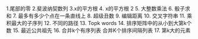 1.尾部的零
2.斐波纳契数列
3.x的平方根
4. x的平方根 2
5. 大整数乘法
6. 骰子求和
7. 最多有多少个点在一条直线上
8. 超级丑数
9. 编辑距离
10. 交叉字符串
11. 乘积最大的子序列
12. 不同的路径
13. Topk words
14. 排序矩阵中的从小到大第k个数
15. 最近公共祖先
16. 合并k个有序列表  合并K个排序间隔列表
17. 第k大的元素
